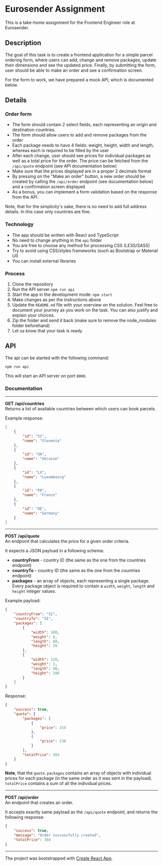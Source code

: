 # Eurosender Assignment

This is a take-home assignment for the Frontend Engineer role at Eurosender.


## Description

The goal of this task is to create a frontend application for a simple parcel ordering form, where users can add, change and remove packages, update their dimensions and see the updated price. Finally, by submitting the form, user should be able to make an order and see a confirmation screen.

For the form to work, we have prepared a mock API, which is documented below.

## Details

### Order form

- The form should contain 2 select fields, each representing an origin and destination countries.
- The form should allow users to add and remove packages from the order
- Each package needs to have 4 fields: weight, height, width and length, whereas each is required to be filled by the user
- After each change, user should see prices for individual packages as well as a total price for the order. The price can be fetched from the `/api/quote` endpoint (see API documentation below)
- Make sure that the prices displayed are in a proper 2 decimals format
- By pressing on the "Make an order" button, a new order should be created by calling the `/api/order` endpoint (see documentation below) and a confirmation screen displayed
- As a bonus, you can implement a form validation based on the response from the API.

Note, that for the simplicity's sake, there is no need to add full address details. In this case only countries are fine.

### Technology

- The app should be written with React and TypeScript
- No need to change anything in the `api` folder
- You are free to choose any method for processing CSS (LESS/SASS)
- Try to avoid using CSS/styles frameworks (such as Bootstrap or Material UI)
- You can install external libraries

### Process
1. Clone the repository
2. Run the API server
```npm run api```
3. Start the app in the development mode: ```npm start```
4. Make changes as per the instructions above
6. Update the `README.md` file with your overview on the solution. Feel free to document your journey as you work on the task. You can also justify and explain your choices.
7. Zip the folder and send it back (make sure to remove the node_modules folder beforehand)
8. Let us know that your task is ready

## API

The api can be started with the following command:
```
npm run api
```

This will start an API server on port `8000`.

### Documentation

---
**GET** __/api/countries__  
Returns a list of available countries between which users can book parcels.

Example response:
```json
[
    {
        "id": "SI",
        "name": "Slovenia"
    },
    {
        "id": "UA",
        "name": "Ukraine"
    },
    {
        "id": "LX",
        "name": "Luxembourg"
    },
    {
        "id": "FR",
        "name": "France"
    },
    {
        "id": "DE",
        "name": "Germany"
    }
]
```

---
**POST** __/api/quote__  
An endpoint that calculates the price for a given order criteria.

It expects a JSON payload in a following schema:

- **countryFrom** - country ID (the same as the one from the countries endpoint)
- **countryTo** - country ID (the same as the one from the countries endpoint)
- **packages** - an array of objects, each representing a single package. Every package object is required to contain a `width`, `weight`, `length` and `height` integer values.

Example payload:

```json
{
    "countryFrom": "SI",
    "countryTo": "SI",
    "packages": [
        {
            "width": 100,
            "weight": 8,
            "length": 80,
            "height": 20
        },
        {
            "width": 120,
            "weight": 2,
            "length": 40,
            "height": 200
        }
    ]
}
```

Response:
```json
{
    "success": true,
    "quote": {
        "packages": [
            {
                "price": 154
            },
            {
                "price": 230
            }
        ],
        "totalPrice": 384
    }
}
```

**Note**, that the `quote.packages` contains an array of objects with individual prices for each package (in the same order as it was sent in the payload). `totalPrice` contains a sum of all the individual prices.

---
**POST** __/api/order__  
An endpoint that creates an order.

It accepts exactly same payload as the `/api/quote` endpoint, and returns the following response:

```json
{
    "success": true,
    "message": "Order successfully created",
    "totalPrice": 384
}
```

---

The project was bootstrapped with [Create React App](https://facebook.github.io/create-react-app/docs/getting-started).

